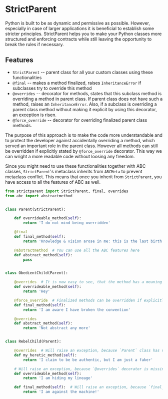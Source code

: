 # StrictParent

Python is built to be as dynamic and permissive as possible. However, especially in case of larger applications it is beneficial to establish some stricter principles. StrictParent helps you to make your Python classes more structured and enforcing contracts while still leaving the opportunity to break the rules if necessary.

## Features

- `StrictParent` -- parent class for all your custom classes using these functionalities
- `@final` -- makes a method finalized, raises `InheritanceError` if subclasses try to override this method
- `@overrides` -- decorator for methods, states that this subclass method is overriding a method in parent class. If parent class does not have such a method, raises an `InheritanceError`. Also, if a subclass is overriding a parent class method without making it explicit by using this decorator, an exception is risen.
- `@force_override` -- decorator for overriding finalized parent class methods.

The purpose of this approach is to make the code more understandable and to protect the developer against accidentally overriding a method, which served an important role in the parent class. However all methods can still be overridden if explicitly stated by `@force_override` decorator. This way we can wright a more readable code without loosing any freedom.

Since you might need to use these functionalities together with ABC classes, `StrictParent`'s metaclass inherits from `ABCMeta` to prevent metaclass conflict. This means that once you inherit from `StrictParent`, you have access to all the features of ABC as well.

```py
from strictparent import StrictParent, final, overrides
from abc import abstractmethod


class Parent(StrictParent):

    def overrideable_method(self):
        return 'I do not mind being overridden'

    @final
    def final_method(self):
        return 'Knowledge & vision arose in me: this is the last birth. There is now no further becoming.'

    @abstractmethod  # You can use all the ABC features here
    def abstract_method(self):
        pass


class ObedientChild(Parent):

    @overrides  # It is now easy to see, that the method has a meaning in the `Parent` class
    def overrideable_method(self):
        return 'Hey'

    @force_override  # Finalized methods can be overridden if explicitly stated
    def final_method(self):
        return 'I am aware I have broken the convention'

    @overrides
    def abstract_method(self):
        return 'Not abstract any more'


class RebelChild(Parent):

    @overrides  # Will raise an exception, because `Parent` class has no such method
    def my_heretic_method(self):
        return 'I claim to be be authentic, but I am just a faker'

    # Will raise an exception, because `@overrides` decorator is missing
    def overrideable_method(self):
        return 'I am hiding my lineage'

    def final_method(self):  # Will raise an exception, because `final_method` has been finalized in `Parent` class
        return 'I am against the machine!'

```

